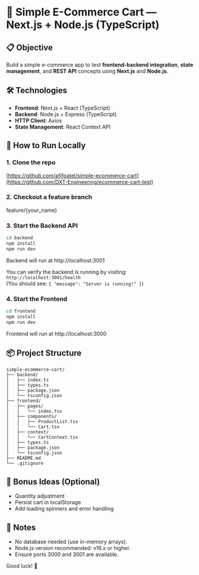 # 🛒 Simple E-Commerce Cart — Next.js + Node.js (TypeScript)

## 📋 Objective
Build a simple e-commerce app to test **frontend-backend integration**, **state management**, and **REST API** concepts using **Next.js** and **Node.js**.

## 🛠️ Technologies
- **Frontend**: Next.js + React (TypeScript)
- **Backend**: Node.js + Express (TypeScript)
- **HTTP Client**: Axios
- **State Management**: React Context API

## 🚀 How to Run Locally

### 1. Clone the repo
[https://github.com/afifpatel/simple-ecommerce-cart](https://github.com/DXT-Engineering/ecommerce-cart-test)

### 2. Checkout a feature branch
feature/{your_name}

### 3. Start the Backend API
```bash
cd backend
npm install
npm run dev
```
Backend will run at http://localhost:3001

You can verify the backend is running by visiting:  
`http://localhost:3001/health`  
(You should see: `{ "message": "Server is running!" }`)

### 4. Start the Frontend
```bash
cd frontend
npm install
npm run dev
```
Frontend will run at http://localhost:3000

## 📦 Project Structure
```
simple-ecommerce-cart/
├── backend/
│   ├── index.ts
│   ├── types.ts
│   ├── package.json
│   └── tsconfig.json
├── frontend/
│   ├── pages/
│   │   └── index.tsx
│   ├── components/
│   │   ├── ProductList.tsx
│   │   └── Cart.tsx
│   ├── context/
│   │   └── CartContext.tsx
│   ├── types.ts
│   ├── package.json
│   └── tsconfig.json
├── README.md
└── .gitignore
```

## 🧹 Bonus Ideas (Optional)
- Quantity adjustment
- Persist cart in localStorage
- Add loading spinners and error handling

## 📝 Notes
- No database needed (use in-memory arrays).
- Node.js version recommended: v16.x or higher.
- Ensure ports 3000 and 3001 are available.

Good luck! 🚀
